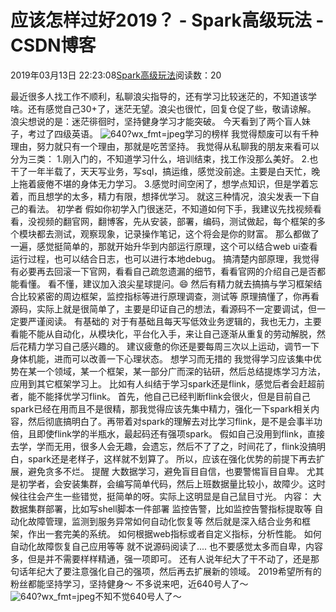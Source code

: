 # 应该怎样过好2019？ - Spark高级玩法 - CSDN博客
2019年03月13日 22:23:08[Spark高级玩法](https://me.csdn.net/rlnLo2pNEfx9c)阅读数：20

最近很多人找工作不顺利，私聊浪尖指导的，还有学习比较迷茫的，不知道该学啥。还有感觉自己30+了，迷茫无望。浪尖也很忙，回复仓促了些，敬请谅解。
浪尖想说的是：迷茫徘徊时，坚持健身学习才能突破。
今天看到了两个盲人妹子，考过了四级英语。
![640?wx_fmt=jpeg](https://ss.csdn.net/p?https://mmbiz.qpic.cn/mmbiz_jpg/adI0ApTVBFUeeibsIcBa7icx6ARP4KP8a3pU9fPKzhwqW2vgYZMzHAcjqXGsAictEicT9TUS749Xg4X6yxmyH6z6Jg/640?wx_fmt=jpeg)学习的榜样
我觉得颓废可以有千种理由，努力就只有一个理由，那就是吃苦坚持。
我觉得从私聊我的朋友来看可以分为三类：
1.刚入门的，不知道学习什么，培训结束，找工作没那么美好。
2.也干了一年半载了，天天写业务，写sql，搞运维，感觉没前途。主要是白天忙，晚上拖着疲倦不堪的身体无力学习。
3.感觉时间空闲了，想学点知识，但是学着忘着，而且想学的太多，精力有限，想择优学习。
就这三种情况，浪尖发表一下自己的看法。
初学者
假如你初学入门很迷茫，不知道如何下手，我建议先找视频看看，没视频的翻官网，翻博客，先从安装，部署，编码，测试做起，每个框架的多个模块都去测试，观察现象，记录操作笔记，这个将会是你的财富。
那么都做了一遍，感觉挺简单的，那就开始升华到内部运行原理，这个可以结合web ui查看运行过程，也可以结合日志，也可以进行本地debug。
搞清楚内部原理，我觉得有必要再去回滚一下官网，看看自己疏忽遗漏的细节，看看官网的介绍自己是否都能看懂。
看不懂，建议加入浪尖星球提问。😄
然后有精力就去搞搞与学习框架结合比较紧密的周边框架，监控指标等进行原理调查，测试等
原理搞懂了，你再看源码，实际上就是很简单了，主要是印证自己的想法，看源码不一定要调试，但一定要严谨阅读。
有基础的
对于有基础且每天写低效业务逻辑的，我也无力，主要看能不能从自动化，从模块化，平台化入手，来让自己逐渐从重复的劳动解脱，然后花精力学习自己感兴趣的。
建议疲惫的你还是要每周三次以上运动，调节一下身体机能，进而可以改善一下心理状态。
想学习而无措的
我觉得学习应该集中优势在某一个领域，某一个框架，某一部分广而深的钻研，然后总结提炼学习方法，应用到其它框架学习上。
比如有人纠结于学习spark还是flink，感觉后者会赶超前者，能不能择优学习flink。
首先，他自己已经判断flink会很火，但是目前自己spark已经在用而且不是很精，那我觉得应该先集中精力，强化一下spark相关内容，然后彻底搞明白了。再带着对spark的理解去对比学习flink，是不是会事半功倍，且即使flink学的半瓶水，最起码还有强项spark。
假如自己没用到flink，直接去学，学而无用，很多人会无趣，会遗忘，然后不了了之，时间花了，flink没搞明白，spark还是老样子，这样就不划算了。
所以，应该在强化优势的前提下再去扩展，避免贪多不烂。
提醒
大数据学习，避免盲目自信，也要警惕盲目自卑。
尤其是初学者，会安装集群，会编写简单代码，然后上班数据量比较小，故障少。这时候往往会产生一些错觉，挺简单的呀。实际上这明显是自己鼠目寸光。
内容：
大数据集群部署，比如写shell脚本一件部署
监控告警，比如监控告警指标提取等
自动化故障管理，监测到服务异常如何自动化恢复等
然后就是深入结合业务和框架，作出一套完美的系统。
如何根据web指标或者自定义指标，分析性能。
如何自动化故障恢复自己应用等等
就不说源码阅读了....
也不要感觉太多而自卑，内容多，但是并不需要样样精通，强一项即可。
还有人说年纪大了干不动了，还是那句话年纪大了要注意强化自己的强项，然后再去扩展新的领域。
2019希望所有的粉丝都能坚持学习，坚持健身～
不多说来吧，近640号人了～
![640?wx_fmt=jpeg](https://ss.csdn.net/p?https://mmbiz.qpic.cn/mmbiz_jpg/adI0ApTVBFUeeibsIcBa7icx6ARP4KP8a3Z0nPFytkHIyAwsLB8xicJ3y3bF44aAIWuUWrSSVvO9QPXcIRQEF387w/640?wx_fmt=jpeg)不知不觉640号人了～
